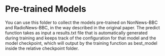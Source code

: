 # Pre-trained Models

You can use this folder to collect the models pre-trained on NonNews-BBC and RadioNews-BBC, in the way described in the original paper. The predict function takes as input a results.txt file that is automatically generated during training and keeps track of the configuration for that model and the model checkpoint, which will output by the training function as best_model inside the relative checkpoint folder.
